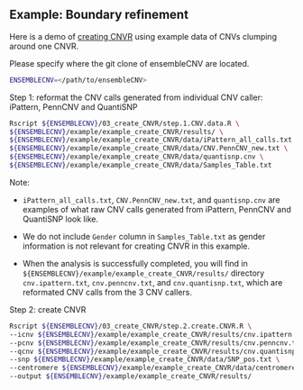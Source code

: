 
## Example: Boundary refinement

Here is a demo of [creating CNVR](https://github.com/HaoKeLab/ensembleCNV#3-create-cnvr) using example data of CNVs clumping around one CNVR.

Please specify where the git clone of ensembleCNV are located.
```sh
ENSEMBLECNV=</path/to/ensembleCNV>
```

Step 1: reformat the CNV calls generated from individual CNV caller: iPattern, PennCNV and QuantiSNP
```sh
Rscript ${ENSEMBLECNV}/03_create_CNVR/step.1.CNV.data.R \
${ENSEMBLECNV}/example/example_create_CNVR/results/ \
${ENSEMBLECNV}/example/example_create_CNVR/data/iPattern_all_calls.txt \
${ENSEMBLECNV}/example/example_create_CNVR/data/CNV.PennCNV_new.txt \
${ENSEMBLECNV}/example/example_create_CNVR/data/quantisnp.cnv \
${ENSEMBLECNV}/example/example_create_CNVR/data/Samples_Table.txt
```
Note:

- `iPattern_all_calls.txt`, `CNV.PennCNV_new.txt`, and `quantisnp.cnv` are examples of what raw CNV calls generated from iPattern, PennCNV and QuantiSNP look like.

- We do not include `Gender` column in `Samples_Table.txt` as gender information is not relevant for creating CNVR in this example.

- When the analysis is successfully completed, you will find in `${ENSEMBLECNV}/example/example_create_CNVR/results/` directory `cnv.ipattern.txt`, `cnv.penncnv.txt`, and `cnv.quantisnp.txt`, which are reformated CNV calls from the 3 CNV callers.

Step 2: create CNVR
```sh
Rscript ${ENSEMBLECNV}/03_create_CNVR/step.2.create.CNVR.R \
--icnv ${ENSEMBLECNV}/example/example_create_CNVR/results/cnv.ipattern.txt \
--pcnv ${ENSEMBLECNV}/example/example_create_CNVR/results/cnv.penncnv.txt \
--qcnv ${ENSEMBLECNV}/example/example_create_CNVR/results/cnv.quantisnp.txt \
--snp ${ENSEMBLECNV}/example/example_create_CNVR/data/SNP_pos.txt \
--centromere ${ENSEMBLECNV}/example/example_create_CNVR/data/centromere_hg19.txt \
--output ${ENSEMBLECNV}/example/example_create_CNVR/results/
```


